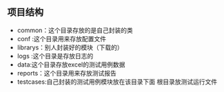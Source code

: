 ## 项目结构
- common：这个目录存放的是自己封装的类
- conf :这个目录用来存放配置文件
- librarys：别人封装好的模块（下载的）
- logs :这个目录是存放日志的
- data:这个目录存放excel的测试用例数据
- reports：这个目录用来存放测试报告
- testcases:自己封装的测试用例模块放在该目录下面
根目录放测试运行文件